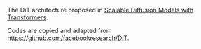The DiT architecture proposed in [Scalable Diffusion Models with Transformers](http://arxiv.org/abs/2212.09748).

Codes are copied and adapted from https://github.com/facebookresearch/DiT.
